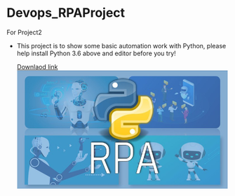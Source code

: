 # Devops_RPAProject
For Project2
* This project is to show some basic automation work with Python, please help install Python 3.6 above and editor before you try!

  [Downlaod link](https://www.python.org/downloads/)
  ![](img0.jpg)
